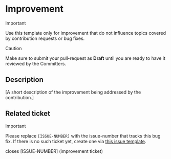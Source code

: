 # Improvement

> [!IMPORTANT]
> Use this template only for improvement that do not influence topics covered by contribution requests or bug fixes.

> [!CAUTION]
> Make sure to submit your pull-request as **Draft** until you are ready to have it reviewed by the Committers.

## Description

[A short description of the improvement being addressed by the contribution.]

## Related ticket

> [!IMPORTANT]
> Please replace `[ISSUE-NUMBER]` with the issue-number that tracks this bug fix. If there is no such
> ticket yet, create one via [this issue template](../ISSUE_TEMPLATE/new?template=improvement.md).

closes [ISSUE-NUMBER] (improvement ticket)
